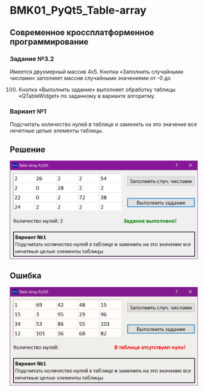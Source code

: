 # BMK01_PyQt5_Table-array

## Современное кроссплатформенное программирование

### Задание №3.2

Имеется двухмерный массив 4x5. Кнопка «Заполнить случайными числами» заполняет массив случайными значениями от -0 до

100. Кнопка «Выполнить задание» выполняет обработку таблицы «QTableWidget» по заданному в варианте алгоритму.

### Вариант №1

Подсчитать количество нулей в таблице и заменить на это значение все нечетные целые элементы таблицы.

## Решение

![solve](solve.png)

## Ошибка

![error](error.png)